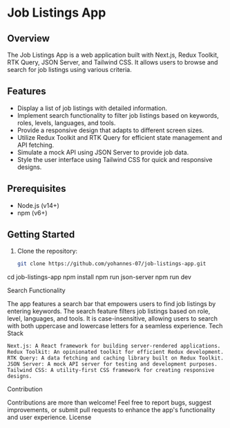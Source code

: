 # Job Listings App

## Overview

The Job Listings App is a web application built with Next.js, Redux Toolkit, RTK Query, JSON Server, and Tailwind CSS. It allows users to browse and search for job listings using various criteria.

## Features

- Display a list of job listings with detailed information.
- Implement search functionality to filter job listings based on keywords, roles, levels, languages, and tools.
- Provide a responsive design that adapts to different screen sizes.
- Utilize Redux Toolkit and RTK Query for efficient state management and API fetching.
- Simulate a mock API using JSON Server to provide job data.
- Style the user interface using Tailwind CSS for quick and responsive designs.

## Prerequisites

- Node.js (v14+)
- npm (v6+)

## Getting Started

1. Clone the repository:

   ```bash
   git clone https://github.com/yohannes-07/job-listings-app.git

cd job-listings-app
npm install
npm run json-server
npm run dev

Search Functionality

The app features a search bar that empowers users to find job listings by entering keywords. The search feature filters job listings based on role, level, languages, and tools. It is case-insensitive, allowing users to search with both uppercase and lowercase letters for a seamless experience.
Tech Stack

    Next.js: A React framework for building server-rendered applications.
    Redux Toolkit: An opinionated toolkit for efficient Redux development.
    RTK Query: A data fetching and caching library built on Redux Toolkit.
    JSON Server: A mock API server for testing and development purposes.
    Tailwind CSS: A utility-first CSS framework for creating responsive designs.

Contribution

Contributions are more than welcome! Feel free to report bugs, suggest improvements, or submit pull requests to enhance the app's functionality and user experience.
License


